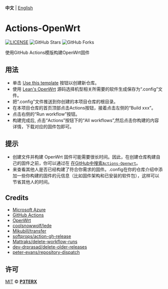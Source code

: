 **中文** | [English](https://github.com/1980490718/Actions-OpenWrt/blob/main/README_EN.md)
# Actions-OpenWrt

[![LICENSE](https://img.shields.io/github/license/mashape/apistatus.svg?style=flat-square&label=LICENSE)](https://github.com/P3TERX/Actions-OpenWrt/blob/master/LICENSE)
![GitHub Stars](https://img.shields.io/github/stars/P3TERX/Actions-OpenWrt.svg?style=flat-square&label=Stars&logo=github)
![GitHub Forks](https://img.shields.io/github/forks/P3TERX/Actions-OpenWrt.svg?style=flat-square&label=Forks&logo=github)

使用GitHub Actions模版构建OpenWrt固件

## 用法

- 单击 [Use this template](https://github.com/1980490718/Actions-OpenWrt) 按钮以创建新仓库。
- 使用 [Lean's OpenWrt](https://github.com/coolsnowwolf/lede) 源码选择机型相关所需要的软件生成保存为“.config”文件。
- 把“.config”文件推送到你创建的本项目仓库的根目录。
- 在本项目仓库的首页顶部点击Actions按钮，接着点击左侧的“Build xxx”。
- 点击右侧的“Run workflow”按钮。
- 构建完成后, 点击“Actions”按钮下的“All workflows”,然后点击你构建的内容详情，下载对应的固件包即可。

## 提示

- 创建文件并构建 OpenWrt 固件可能需要很长时间。因此，在创建仓库构建自己的固件之前，你可以通过在 [在GitHub中搜索`Actions-Openwrt`](https://github.com/search?q=Actions-openwrt)。
- 来查看其他人是否已经构建了符合你需求的固件。.config在你的仓库介绍中添加一些你构建的固件的元信息（比如固件架构和已安装的软件包），这样可以节省其他人的时间。

## Credits

- [Microsoft Azure](https://azure.microsoft.com)
- [GitHub Actions](https://github.com/features/actions)
- [OpenWrt](https://github.com/openwrt/openwrt)
- [coolsnowwolf/lede](https://github.com/coolsnowwolf/lede)
- [Mikubill/transfer](https://github.com/Mikubill/transfer)
- [softprops/action-gh-release](https://github.com/softprops/action-gh-release)
- [Mattraks/delete-workflow-runs](https://github.com/Mattraks/delete-workflow-runs)
- [dev-drprasad/delete-older-releases](https://github.com/dev-drprasad/delete-older-releases)
- [peter-evans/repository-dispatch](https://github.com/peter-evans/repository-dispatch)

## 许可

[MIT](https://github.com/P3TERX/Actions-OpenWrt/blob/main/LICENSE) © [**P3TERX**](https://p3terx.com)

